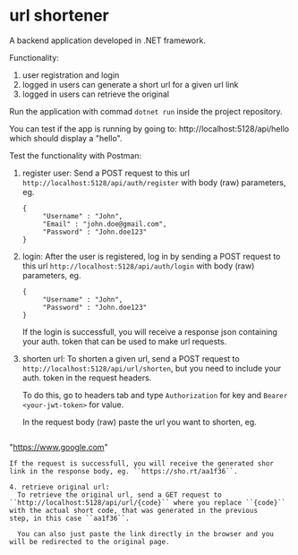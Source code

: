 # url shortener

A backend application developed in .NET framework.

Functionality:
1. user registration and login
2. logged in users can generate a short url for a given url link
3. logged in users can retrieve the original

Run the application with commad ``dotnet run`` inside the project repository. 

You can test if the app is running by going to: http://localhost:5128/api/hello which should display a "hello".

Test the functionality with Postman:
1. register user:
     Send a POST request to this url ``http://localhost:5128/api/auth/register`` with body (raw) parameters, eg.
     ```
     {
          "Username" : "John",
          "Email" : "john.doe@gmail.com",
          "Password" : "John.doe123"
    }
     ```

2. login:
   After the user is registered, log in by sending a POST request to this url ``http://localhost:5128/api/auth/login`` with body (raw) parameters, eg.
   ```
   {
        "Username" : "John",
        "Password" : "John.doe123"
   }
   ```
   If the login is successfull, you will receive a response json containing your auth. token that can be used to make url requests.

3. shorten url:
   To shorten a given url, send a POST request to ``http://localhost:5128/api/url/shorten``, but you need to include your auth. token in the request headers.
   
   To do this, go to headers tab and type ``Authorization`` for key and ``Bearer <your-jwt-token>`` for value.

   In the request body (raw) paste the url you want to shorten, eg.
   ```
  "https://www.google.com"

   ```
   If the request is successfull, you will receive the generated shor link in the response body, eg. ``https://sho.rt/aa1f36``.

4. retrieve original url:
     To retrieve the original url, send a GET request to ``http://localhost:5128/api/url/{code}`` where you replace ``{code}`` with the actual short code, that was generated in the previous           step, in this case ``aa1f36``.

     You can also just paste the link directly in the browser and you will be redirected to the original page.
     
